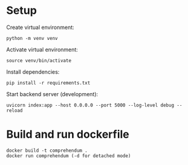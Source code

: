 # Setup

Create virtual environment:
```
python -m venv venv
```
Activate virtual environment:
```
source venv/bin/activate
```
Install dependencies:
```
pip install -r requirements.txt
```
Start backend server (development):
```
uvicorn index:app --host 0.0.0.0 --port 5000 --log-level debug --reload
```

# Build and run dockerfile

```
docker build -t comprehendum . 
docker run comprehendum (-d for detached mode)
```
